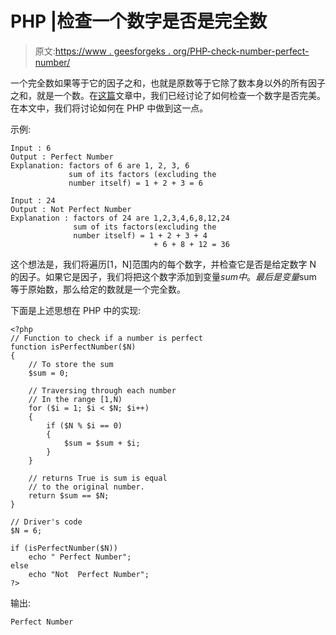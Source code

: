 # PHP |检查一个数字是否是完全数

> 原文:[https://www . geesforgeks . org/PHP-check-number-perfect-number/](https://www.geeksforgeeks.org/php-check-number-perfect-number/)

一个完全数如果等于它的因子之和，也就是原数等于它除了数本身以外的所有因子之和，就是一个数。在[这篇](https://www.geeksforgeeks.org/perfect-number/)文章中，我们已经讨论了如何检查一个数字是否完美。在本文中，我们将讨论如何在 PHP 中做到这一点。

示例:

```
Input : 6
Output : Perfect Number
Explanation: factors of 6 are 1, 2, 3, 6
             sum of its factors (excluding the 
             number itself) = 1 + 2 + 3 = 6 

Input : 24
Output : Not Perfect Number
Explanation : factors of 24 are 1,2,3,4,6,8,12,24 
              sum of its factors(excluding the 
              number itself) = 1 + 2 + 3 + 4  
                                + 6 + 8 + 12 = 36

```

这个想法是，我们将遍历[1，N]范围内的每个数字，并检查它是否是给定数字 N 的因子。如果它是因子，我们将把这个数字添加到变量$sum 中。最后是变量$sum 等于原始数，那么给定的数就是一个完全数。

下面是上述思想在 PHP 中的实现:

```
<?php
// Function to check if a number is perfect
function isPerfectNumber($N)
{
    // To store the sum
    $sum = 0;

    // Traversing through each number
    // In the range [1,N)
    for ($i = 1; $i < $N; $i++)
    {
        if ($N % $i == 0)
        {
            $sum = $sum + $i;
        }      
    }

    // returns True is sum is equal
    // to the original number.
    return $sum == $N;
}

// Driver's code
$N = 6;

if (isPerfectNumber($N))
    echo " Perfect Number";
else
    echo "Not  Perfect Number";
?>
```

输出:

```
Perfect Number

```